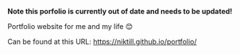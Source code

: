 **Note this porfolio is currently out of date and needs to be updated!**

Portfolio website for me and my life 😊

Can be found at this URL: https://niktill.github.io/portfolio/
